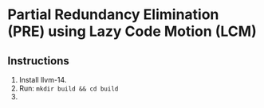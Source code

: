 # Partial Redundancy Elimination (PRE) using Lazy Code Motion (LCM)

## Instructions
1. Install llvm-14.
2. Run: `mkdir build && cd build`
3. 